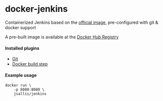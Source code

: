 # docker-jenkins

Containerized Jenkins based on the [official image](https://registry.hub.docker.com/_/jenkins/),
pre-configured with git & docker support

A pre-built image is available at the [Docker Hub Registry](https://registry.hub.docker.com/u/jsallis/jenkins/)

#### Installed plugins

- [Git](https://wiki.jenkins-ci.org/display/JENKINS/Git+Plugin)
- [Docker build step](https://wiki.jenkins-ci.org/display/JENKINS/Docker+build+step+plugin)

#### Example usage

```
docker run \
    -p 8080:8080 \
    jsallis/jenkins
```
